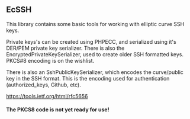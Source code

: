 ## EcSSH

This library contains some basic tools for working with elliptic curve SSH keys. 

Private keys's can be created using PHPECC, and serialized using it's DER/PEM 
private key serializer. There is also the EncryptedPrivateKeySerializer, used to 
create older SSH formatted keys. PKCS#8 encoding is on the wishlist. 

There is also an SshPublicKeySerializer, which encodes the curve/public key in the SSH format. 
This is the encoding used for authentication (authorized_keys, Github, etc).

https://tools.ietf.org/html/rfc5656

#### The PKCS8 code is not yet ready for use!